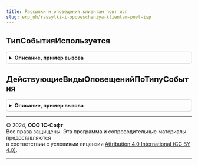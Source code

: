 ```yaml
---
title: Рассылки и оповещения клиентам повт исп
slug: erp_uh/rassylki-i-opovescheniya-klientam-povt-isp
---
```



## ТипСобытияИспользуется
<details style="margin: 1em 0; padding: 0.5em; border: 1px solid #ccc; border-radius: 6px;">

<summary style="font-weight: bold; cursor: pointer;">Описание, пример вызова</summary>

```bsl

// Определяет, используется ли тип события хотя бы в одном виде оповещений.
//
// Параметры:
//  ТипСобытия  -  ПеречислениеСсылка.ТипыСобытийОповещений - тип события, для которого проверяется использование.
//
// Возвращаемое значение:
//   Булево   - Истина, если используется. Ложь, если не используется.
//
Функция ТипСобытияИспользуется(ТипСобытия) Экспорт
```

Пример вызова
```bsl
Результат = РассылкиИОповещенияКлиентамПовтИсп.ТипСобытияИспользуется(ТипСобытия) 
```
</details>

## ДействующиеВидыОповещенийПоТипуСобытия
<details style="margin: 1em 0; padding: 0.5em; border: 1px solid #ccc; border-radius: 6px;">

<summary style="font-weight: bold; cursor: pointer;">Описание, пример вызова</summary>

```bsl

// Определяет действующие виды оповещений по типу события.
//
// Параметры:
//  ТипСобытия  -  ПеречислениеСсылка.ТипыСобытийОповещений - тип события, для которого ищутся виды оповещений.
//
// Возвращаемое значение:
//   Массив   - действующие для вида события оповещения.
//
Функция ДействующиеВидыОповещенийПоТипуСобытия(ТипСобытия) Экспорт
```

Пример вызова
```bsl
Результат = РассылкиИОповещенияКлиентамПовтИсп.ДействующиеВидыОповещенийПоТипуСобытия(ТипСобытия) 
```
</details>

---

© 2024, **ООО 1С-Софт**  
Все права защищены. Эта программа и сопроводительные материалы предоставляются  
в соответствии с условиями лицензии [Attribution 4.0 International (CC BY 4.0)](https://creativecommons.org/licenses/by/4.0/legalcode).

---
